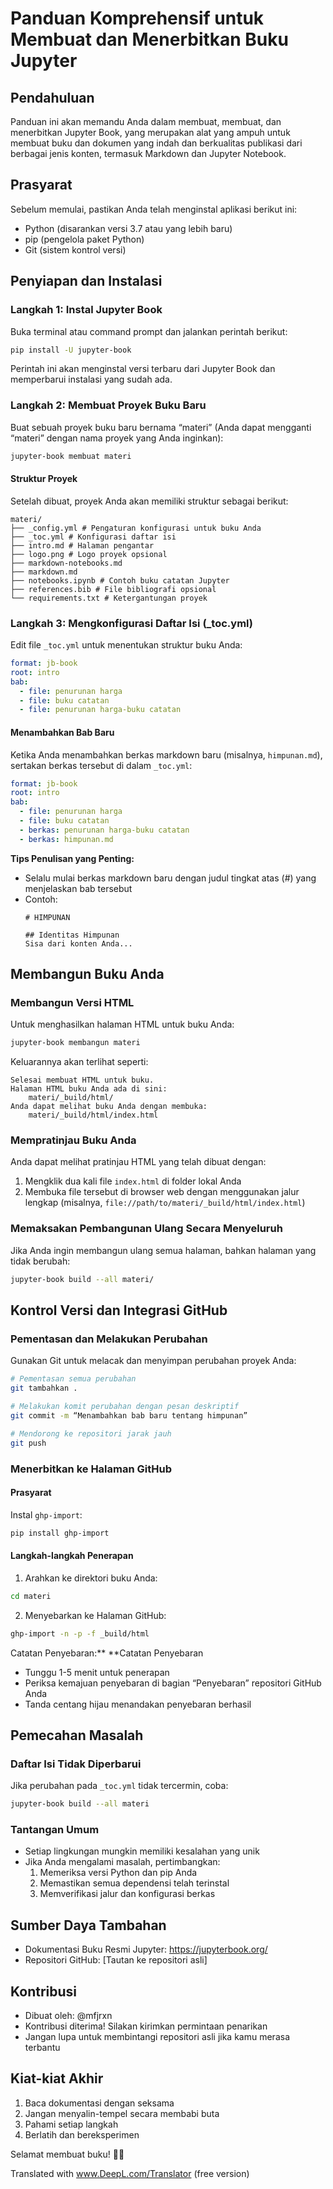# Panduan Komprehensif untuk Membuat dan Menerbitkan Buku Jupyter

## Pendahuluan

Panduan ini akan memandu Anda dalam membuat, membuat, dan menerbitkan Jupyter Book, yang merupakan alat yang ampuh untuk membuat buku dan dokumen yang indah dan berkualitas publikasi dari berbagai jenis konten, termasuk Markdown dan Jupyter Notebook.

## Prasyarat

Sebelum memulai, pastikan Anda telah menginstal aplikasi berikut ini:
- Python (disarankan versi 3.7 atau yang lebih baru)
- pip (pengelola paket Python)
- Git (sistem kontrol versi)

## Penyiapan dan Instalasi

### Langkah 1: Instal Jupyter Book

Buka terminal atau command prompt dan jalankan perintah berikut:

```bash
pip install -U jupyter-book
```

Perintah ini akan menginstal versi terbaru dari Jupyter Book dan memperbarui instalasi yang sudah ada.

### Langkah 2: Membuat Proyek Buku Baru

Buat sebuah proyek buku baru bernama “materi” (Anda dapat mengganti “materi” dengan nama proyek yang Anda inginkan):

```bash
jupyter-book membuat materi
```

#### Struktur Proyek

Setelah dibuat, proyek Anda akan memiliki struktur sebagai berikut:

```
materi/
├── _config.yml # Pengaturan konfigurasi untuk buku Anda
├── _toc.yml # Konfigurasi daftar isi
├── intro.md # Halaman pengantar
├── logo.png # Logo proyek opsional
├── markdown-notebooks.md
├── markdown.md
├── notebooks.ipynb # Contoh buku catatan Jupyter
├── references.bib # File bibliografi opsional
└── requirements.txt # Ketergantungan proyek
```

### Langkah 3: Mengkonfigurasi Daftar Isi (_toc.yml)

Edit file `_toc.yml` untuk menentukan struktur buku Anda:

```yaml
format: jb-book
root: intro
bab:
  - file: penurunan harga
  - file: buku catatan
  - file: penurunan harga-buku catatan
```

#### Menambahkan Bab Baru

Ketika Anda menambahkan berkas markdown baru (misalnya, `himpunan.md`), sertakan berkas tersebut di dalam `_toc.yml`:

```yaml
format: jb-book
root: intro
bab:
  - file: penurunan harga
  - file: buku catatan
  - berkas: penurunan harga-buku catatan
  - berkas: himpunan.md
```

**Tips Penulisan yang Penting:**
- Selalu mulai berkas markdown baru dengan judul tingkat atas (#) yang menjelaskan bab tersebut
- Contoh:
  ``` penurunan harga
  # HIMPUNAN

  ## Identitas Himpunan
  Sisa dari konten Anda...
  ```

## Membangun Buku Anda

### Membangun Versi HTML

Untuk menghasilkan halaman HTML untuk buku Anda:

```bash
jupyter-book membangun materi
```

Keluarannya akan terlihat seperti:
```
Selesai membuat HTML untuk buku.
Halaman HTML buku Anda ada di sini:
    materi/_build/html/
Anda dapat melihat buku Anda dengan membuka:
    materi/_build/html/index.html
```

### Mempratinjau Buku Anda

Anda dapat melihat pratinjau HTML yang telah dibuat dengan:
1. Mengklik dua kali file `index.html` di folder lokal Anda
2. Membuka file tersebut di browser web dengan menggunakan jalur lengkap (misalnya, `file://path/to/materi/_build/html/index.html`)

### Memaksakan Pembangunan Ulang Secara Menyeluruh

Jika Anda ingin membangun ulang semua halaman, bahkan halaman yang tidak berubah:

```bash
jupyter-book build --all materi/
```

## Kontrol Versi dan Integrasi GitHub

### Pementasan dan Melakukan Perubahan

Gunakan Git untuk melacak dan menyimpan perubahan proyek Anda:

```bash
# Pementasan semua perubahan
git tambahkan .

# Melakukan komit perubahan dengan pesan deskriptif
git commit -m “Menambahkan bab baru tentang himpunan”

# Mendorong ke repositori jarak jauh
git push
```

### Menerbitkan ke Halaman GitHub

#### Prasyarat
Instal `ghp-import`:
```bash
pip install ghp-import
```

#### Langkah-langkah Penerapan

1. Arahkan ke direktori buku Anda:
```bash
cd materi
```

2. Menyebarkan ke Halaman GitHub:
```bash
ghp-import -n -p -f _build/html
```

Catatan Penyebaran:** **Catatan Penyebaran
- Tunggu 1-5 menit untuk penerapan
- Periksa kemajuan penyebaran di bagian “Penyebaran” repositori GitHub Anda
- Tanda centang hijau menandakan penyebaran berhasil

## Pemecahan Masalah

### Daftar Isi Tidak Diperbarui
Jika perubahan pada `_toc.yml` tidak tercermin, coba:
```bash
jupyter-book build --all materi
```

### Tantangan Umum
- Setiap lingkungan mungkin memiliki kesalahan yang unik
- Jika Anda mengalami masalah, pertimbangkan:
  1. Memeriksa versi Python dan pip Anda
  2. Memastikan semua dependensi telah terinstal
  3. Memverifikasi jalur dan konfigurasi berkas

## Sumber Daya Tambahan

- Dokumentasi Buku Resmi Jupyter: https://jupyterbook.org/
- Repositori GitHub: [Tautan ke repositori asli]

## Kontribusi

- Dibuat oleh: @mfjrxn
- Kontribusi diterima! Silakan kirimkan permintaan penarikan
- Jangan lupa untuk membintangi repositori asli jika kamu merasa terbantu

## Kiat-kiat Akhir

1. Baca dokumentasi dengan seksama
2. Jangan menyalin-tempel secara membabi buta
3. Pahami setiap langkah
4. Berlatih dan bereksperimen

Selamat membuat buku! 📘✨

Translated with www.DeepL.com/Translator (free version)
